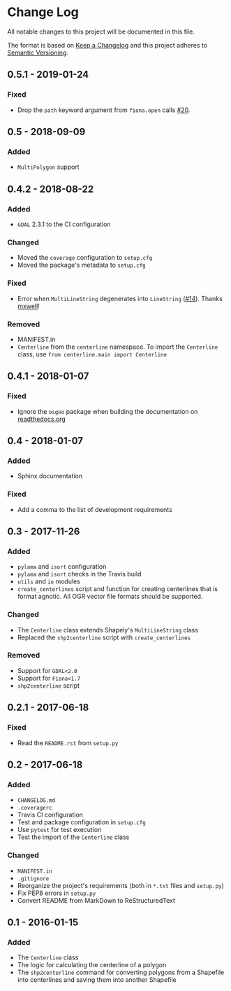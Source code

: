# Change Log
All notable changes to this project will be documented in this file.

The format is based on [Keep a Changelog](http://keepachangelog.com/)
and this project adheres to [Semantic Versioning](http://semver.org/).

## 0.5.1 - 2019-01-24

### Fixed

- Drop the `path` keyword argument from `fiona.open` calls [#20](https://github.com/fitodic/centerline/issues/20).

## 0.5 - 2018-09-09

### Added

- `MultiPolygon` support

## 0.4.2 - 2018-08-22

### Added

- `GDAL` 2.3.1 to the CI configuration

### Changed

- Moved the `coverage` configuration to `setup.cfg`
- Moved the package's metadata to `setup.cfg`

### Fixed

- Error when `MultiLineString` degenerates into `LineString` ([#14](https://github.com/fitodic/centerline/issues/14)). Thanks [mxwell](https://github.com/mxwell)!

### Removed

- MANIFEST.in
- `Centerline` from the `centerline` namespace. To import the `Centerline`
    class, use `from centerline.main import Centerline`

## 0.4.1 - 2018-01-07

### Fixed

- Ignore the `osgeo` package when building the documentation on [readthedocs.org](https://readthedocs.org/)

## 0.4 - 2018-01-07

### Added

- Sphinx documentation

### Fixed

- Add a comma to the list of development requirements


## 0.3 - 2017-11-26

### Added

- `pylama` and `isort` configuration
- `pylama` and `isort` checks in the Travis build
- `utils` and `io` modules
- `create_centerlines` script and function for creating centerlines that is format agnotic. All OGR vector file formats should be supported.

### Changed

- The `Centerline` class extends Shapely's `MultiLineString` class
- Replaced the `shp2centerline` script with `create_centerlines`

### Removed

- Support for `GDAL<2.0`
- Support for `Fiona<1.7`
- `shp2centerline` script


## 0.2.1 - 2017-06-18

### Fixed

- Read the `README.rst` from `setup.py`

## 0.2 - 2017-06-18

### Added

- `CHANGELOG.md`
- `.coveragerc`
- Travis CI configuration
- Test and package configuration in `setup.cfg`
- Use `pytest` for test execution
- Test the import of the `Centerline` class

### Changed

- `MANIFEST.in`
- `.gitignore`
- Reorganize the project's requirements (both in `*.txt` files and `setup.py`)
- Fix PEP8 errors in `setup.py`
- Convert README from MarkDown to ReStructuredText

## 0.1 - 2016-01-15

### Added

- The `Centerline` class
- The logic for calculating the centerline of a polygon
- The `shp2centerline` command for converting polygons from a Shapefile
into centerlines and saving them into another Shapefile
